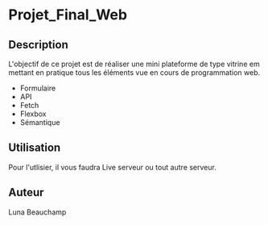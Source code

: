 # Projet_Final_Web
## Description
L'objectif de ce projet est de réaliser une mini plateforme de type vitrine em mettant en pratique tous les éléments vue en cours de programmation web.
* Formulaire
* API
* Fetch
* Flexbox
* Sémantique

## Utilisation
Pour l'utlisier, il vous faudra Live serveur ou tout autre serveur.

## Auteur
Luna Beauchamp

